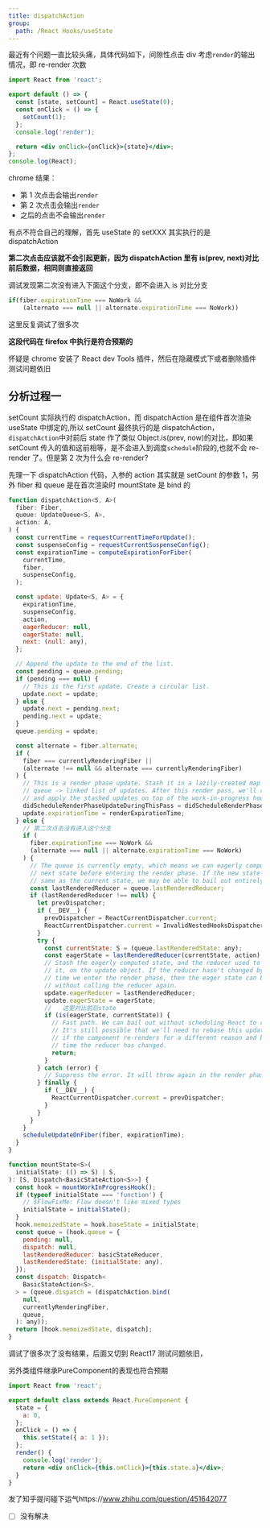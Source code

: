 ```yaml
---
title: dispatchAction
group:
  path: /React Hooks/useState
---
```


最近有个问题一直比较头痛，具体代码如下，间隙性点击 div 考虑`render`的输出情况，即 re-render 次数

```jsx
import React from 'react';

export default () => {
  const [state, setCount] = React.useState(0);
  const onClick = () => {
    setCount(1);
  };
  console.log('render');

  return <div onClick={onClick}>{state}</div>;
};
console.log(React);
```

chrome 结果：

- 第 1 次点击会输出`render`
- 第 2 次点击会输出`render`
- 之后的点击不会输出`render`

有点不符合自己的理解，首先 useState 的 setXXX 其实执行的是 dispatchAction

**第二次点击应该就不会引起更新，因为 dispatchAction 里有 is(prev, next)对比前后数据，相同则直接返回**

调试发现第二次没有进入下面这个分支，即不会进入 is 对比分支

```js
if(fiber.expirationTime === NoWork &&
    (alternate === null || alternate.expirationTime === NoWork))
```

这里反复调试了很多次

**这段代码在 firefox 中执行是符合预期的**

怀疑是 chrome 安装了 React dev Tools 插件，然后在隐藏模式下或者删除插件测试问题依旧

## 分析过程一

setCount 实际执行的 dispatchAction，而 dispatchAction 是在组件首次渲染 useState 中绑定的,所以 setCount 最终执行的是 dispatchAction，`dispatchAction`中对前后 state 作了类似 Object.is(prev, now)的对比，即如果 setCount 传入的值和这前相等，是不会进入到调度`schedule`阶段的,也就不会 re-render 了。但是第 2 次为什么会 re-render?

先理一下 dispatchAction 代码，入参的 action 其实就是 setCount 的参数 1，另外 fiber 和 queue 是在首次渲染时 mountState 是 bind 的

```js
function dispatchAction<S, A>(
  fiber: Fiber,
  queue: UpdateQueue<S, A>,
  action: A,
) {
  const currentTime = requestCurrentTimeForUpdate();
  const suspenseConfig = requestCurrentSuspenseConfig();
  const expirationTime = computeExpirationForFiber(
    currentTime,
    fiber,
    suspenseConfig,
  );

  const update: Update<S, A> = {
    expirationTime,
    suspenseConfig,
    action,
    eagerReducer: null,
    eagerState: null,
    next: (null: any),
  };

  // Append the update to the end of the list.
  const pending = queue.pending;
  if (pending === null) {
    // This is the first update. Create a circular list.
    update.next = update;
  } else {
    update.next = pending.next;
    pending.next = update;
  }
  queue.pending = update;

  const alternate = fiber.alternate;
  if (
    fiber === currentlyRenderingFiber ||
    (alternate !== null && alternate === currentlyRenderingFiber)
  ) {
    // This is a render phase update. Stash it in a lazily-created map of
    // queue -> linked list of updates. After this render pass, we'll restart
    // and apply the stashed updates on top of the work-in-progress hook.
    didScheduleRenderPhaseUpdateDuringThisPass = didScheduleRenderPhaseUpdate = true;
    update.expirationTime = renderExpirationTime;
  } else {
    // 第二次点击没有进入这个分支
    if (
      fiber.expirationTime === NoWork &&
      (alternate === null || alternate.expirationTime === NoWork)
    ) {
      // The queue is currently empty, which means we can eagerly compute the
      // next state before entering the render phase. If the new state is the
      // same as the current state, we may be able to bail out entirely.
      const lastRenderedReducer = queue.lastRenderedReducer;
      if (lastRenderedReducer !== null) {
        let prevDispatcher;
        if (__DEV__) {
          prevDispatcher = ReactCurrentDispatcher.current;
          ReactCurrentDispatcher.current = InvalidNestedHooksDispatcherOnUpdateInDEV;
        }
        try {
          const currentState: S = (queue.lastRenderedState: any);
          const eagerState = lastRenderedReducer(currentState, action);
          // Stash the eagerly computed state, and the reducer used to compute
          // it, on the update object. If the reducer hasn't changed by the
          // time we enter the render phase, then the eager state can be used
          // without calling the reducer again.
          update.eagerReducer = lastRenderedReducer;
          update.eagerState = eagerState;
          //   这里对比前后state
          if (is(eagerState, currentState)) {
            // Fast path. We can bail out without scheduling React to re-render.
            // It's still possible that we'll need to rebase this update later,
            // if the component re-renders for a different reason and by that
            // time the reducer has changed.
            return;
          }
        } catch (error) {
          // Suppress the error. It will throw again in the render phase.
        } finally {
          if (__DEV__) {
            ReactCurrentDispatcher.current = prevDispatcher;
          }
        }
      }
    }
    scheduleUpdateOnFiber(fiber, expirationTime);
  }
}
```

```js
function mountState<S>(
  initialState: (() => S) | S,
): [S, Dispatch<BasicStateAction<S>>] {
  const hook = mountWorkInProgressHook();
  if (typeof initialState === 'function') {
    // $FlowFixMe: Flow doesn't like mixed types
    initialState = initialState();
  }
  hook.memoizedState = hook.baseState = initialState;
  const queue = (hook.queue = {
    pending: null,
    dispatch: null,
    lastRenderedReducer: basicStateReducer,
    lastRenderedState: (initialState: any),
  });
  const dispatch: Dispatch<
    BasicStateAction<S>,
  > = (queue.dispatch = (dispatchAction.bind(
    null,
    currentlyRenderingFiber,
    queue,
  ): any));
  return [hook.memoizedState, dispatch];
}
```

调试了很多次了没有结果，后面又切到 React17 测试问题依旧，


另外类组件继承PureComponent的表现也符合预期

```jsx
import React from 'react';

export default class extends React.PureComponent {
  state = {
    a: 0,
  };
  onClick = () => {
    this.setState({ a: 1 });
  };
  render() {
    console.log('render');
    return <div onClick={this.onClick}>{this.state.a}</div>;
  }
}
```

发了知乎提问碰下运气https://www.zhihu.com/question/451642077

- [ ] 没有解决
